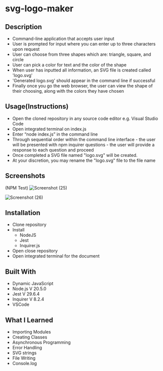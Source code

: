 # svg-logo-maker

## Description

-  Command-line application that accepts user input
-  User is prompted for input where you can enter up to three characters upon request
-  User can choose from three shapes which are: triangle, square, and circle
-  User can pick a color for text and the color of the shape
-  When user has inputted all information, an SVG file is created called 'logo.svg'
-  'Generated logo.svg' should appear in the command line if successful
-  Finally once you go the web browser, the user can view the shape of their choosing, along with the colors they have chosen

## Usage(Instructions)

-  Open the cloned repository in any source code editor e.g. Visual Studio Code
-  Open integrated terminal on index.js
-  Enter “node index.js” in the command line
-  Through sequential order within the command line interface - the user will be presented with npm inquirer questions - the user will provide a response to each question and proceed
-  Once completed a SVG file named "logo.svg" will be created.
-  At your discretion, you may rename the "logo.svg" file to the file name

## Screenshots

(NPM Test)
![Screenshot (25)](https://github.com/ant05man/svg-logo-maker/assets/132954354/9b5b022c-cda4-4dae-a11a-b71fb6129409)

![Screenshot (26)](https://github.com/ant05man/svg-logo-maker/assets/132954354/edd65002-1ae3-4310-89de-6fa7bde87fc4)


## Installation
-  Clone repository
-  Install
    -  NodeJS
    -  Jest
    -  Inquirer.js
 -  Open close repository
 -  Open integrated terminal for the document

## Built With

-  Dynamic JavaScript
-  Node.js V 20.5.0
-  Jest V 29.6.4
-  Inquirer V 8.2.4
-  VSCode

## What I Learned

-  Importing Modules
-  Creating Classes
-  Asynchronous Programming
-  Error Handling
-  SVG strings
-  File Writing
-  Console.log

